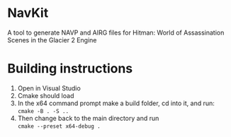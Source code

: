 # NavKit
A tool to generate NAVP and AIRG files for Hitman: World of Assassination Scenes in the Glacier 2 Engine

# Building instructions
1. Open in Visual Studio
1. Cmake should load
1. In the x64 command prompt make a build folder, cd into it, and run:  
`cmake -B . -S ..`
1. Then change back to the main directory and run  
`cmake --preset x64-debug .`
